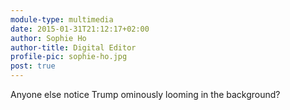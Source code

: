 ```yaml
---
module-type: multimedia
date: 2015-01-31T21:12:17+02:00
author: Sophie Ho
author-title: Digital Editor
profile-pic: sophie-ho.jpg
post: true
---
```



Anyone else notice Trump ominously looming in the background?
